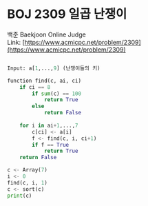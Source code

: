# BOJ 2309 일곱 난쟁이
백준 Baekjoon Online Judge  
Link: [https://www.acmicpc.net/problem/2309](https://www.acmicpc.net/problem/2309)  



```python

Input: a[1,...,9] (난쟁이들의 키)

function find(c, ai, ci)
    if ci == 8
        if sum(c) == 100
            return True
        else
            return False
    
    for i in ai+1,...,7
        c[ci] <- a[i]
        f <- find(c, i, ci+1)
        if f == True
            return True
    return False

c <- Array(7)
i <- 0
find(c, i, 1)
c <- sort(c)
print(c)
```